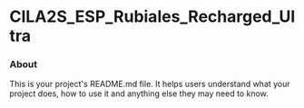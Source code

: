 CILA2S_ESP_Rubiales_Recharged_Ultra
===================================

### About

This is your project's README.md file. It helps users understand what your
project does, how to use it and anything else they may need to know.
